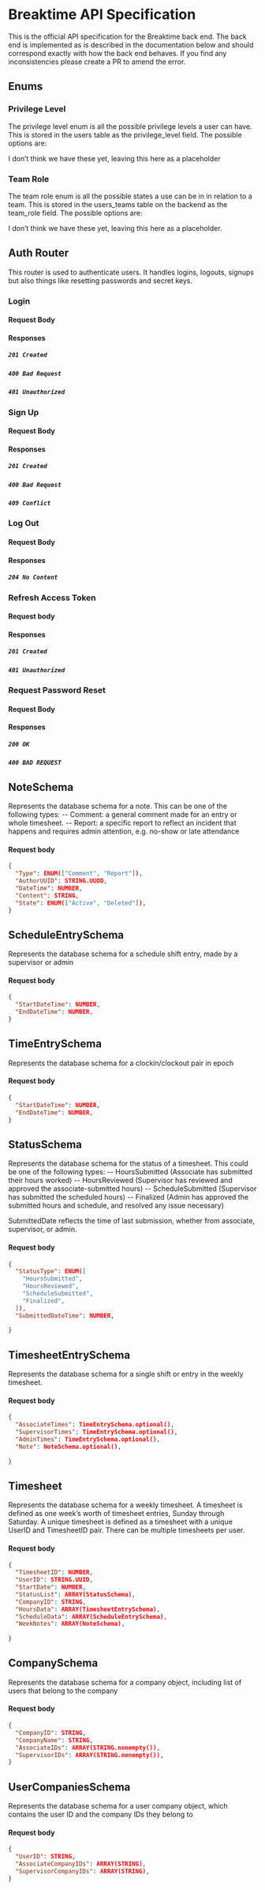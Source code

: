 # Breaktime API Specification
This is the official API specification for the Breaktime back end. The back end is implemented as is described in the documentation below and should correspond exactly with how the back end behaves. If you find any inconsistencies please create a PR to amend the error.


## Enums

### Privilege Level

The privilege level enum is all the possible privilege levels a user can have. This is stored in the users table as the privilege_level field. The possible options are:

I don’t think we have these yet, leaving this here as a placeholder

### Team Role

The team role enum is all the possible states a use can be in in relation to a team. This is stored in the users_teams table on the backend as the team_role field. The possible options are:

I don’t think we have these yet, leaving this here as a placeholder.

## Auth Router

This router is used to authenticate users. It handles logins, logouts, signups but also things like resetting passwords and secret keys. 

### Login



#### Request Body


#### Responses

##### `201 Created`


##### `400 Bad Request`

##### `401 Unauthorized`

### Sign Up

#### Request Body

#### Responses

##### `201 Created`
 
##### `400 Bad Request`

##### `409 Conflict`

### Log Out


#### Request Body


#### Responses

##### `204 No Content`

### Refresh Access Token



#### Request body


#### Responses

##### `201 Created`


##### `401 Unauthorized`
### Request Password Reset


#### Request Body


#### Responses

##### `200 OK`


##### `400 BAD REQUEST`


## NoteSchema
 
 Represents the database schema for a note. This can be one of the following types:
  -- Comment: a general comment made for an entry or whole timesheet.
  -- Report: a specific report to reflect an incident that happens and requires admin attention, e.g. no-show or late attendance

#### Request body

```json
{
  "Type": ENUM(["Comment", "Report"]),
  "AuthorUUID": STRING.UUOD,
  "DateTime": NUMBER,
  "Content": STRING,
  "State": ENUM(["Active", "Deleted"]),
}
```


## ScheduleEntrySchema

Represents the database schema for a schedule shift entry, made by a supervisor or admin

#### Request body

```json
{
  "StartDateTime": NUMBER,
  "EndDateTime": NUMBER,
}
```


## TimeEntrySchema

Represents the database schema for a clockin/clockout pair in epoch

#### Request body

```json
{
  "StartDateTime": NUMBER,
  "EndDateTime": NUMBER,
}
```


## StatusSchema

 Represents the database schema for the status of a timesheet. This could be one of the following types:
  -- HoursSubmitted (Associate has submitted their hours worked)
  -- HoursReviewed (Supervisor has reviewed and approved the associate-submitted hours)
  -- ScheduleSubmitted (Supervisor has submitted the scheduled hours)
  -- Finalized (Admin has approved the submitted hours and schedule, and resolved any issue necessary)
 
  SubmittedDate reflects the time of last submission, whether from associate, supervisor, or admin.

#### Request body

```json
{
  "StatusType": ENUM([
    "HoursSubmitted",
    "HoursReviewed",
    "ScheduleSubmitted",
    "Finalized",
  ]),
  "SubmittedDateTime": NUMBER,
    
}
```


## TimesheetEntrySchema

Represents the database schema for a single shift or entry in the weekly timesheet.

#### Request body

```json
{
  "AssociateTimes": TimeEntrySchema.optional(),
  "SupervisorTimes": TimeEntrySchema.optional(),
  "AdminTimes": TimeEntrySchema.optional(),
  "Note": NoteSchema.optional(),
    
}
```


## Timesheet

Represents the database schema for a weekly timesheet. A timesheet is defined as one week’s worth of timesheet entries, Sunday through Saturday. A unique timesheet is defined as a timesheet with a unique UserID and TimesheetID pair. There can be multiple timesheets per user.

#### Request body

```json
{
  "TimesheetID": NUMBER,
  "UserID": STRING.UUID,
  "StartDate": NUMBER,
  "StatusList": ARRAY(StatusSchema),
  "CompanyID": STRING,
  "HoursData": ARRAY(TimesheetEntrySchema),
  "ScheduleData": ARRAY(ScheduleEntrySchema),
  "WeekNotes": ARRAY(NoteSchema),
    
}
```


## CompanySchema

Represents the database schema for a company object, including list of users that belong to the company

#### Request body

```json
{
  "CompanyID": STRING,
  "CompanyName": STRING,
  "AssociateIDs": ARRAY(STRING.nonempty()),
  "SupervisorIDs": ARRAY(STRING.nonempty()),  
}
```


## UserCompaniesSchema

Represents the database schema for a user company object, which contains the user ID and the company IDs they belong to

#### Request body

```json
{
  "UserID": STRING,
  "AssociateCompanyIDs": ARRAY(STRING),
  "SupervisorCompanyIDs": ARRAY(STRING), 
}
```